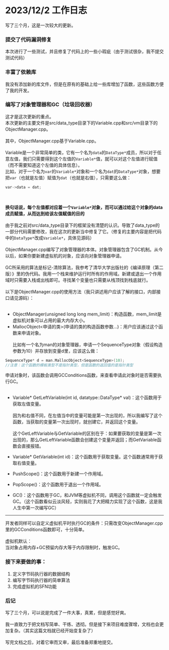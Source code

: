 <!--
 * @Name: 
 * @Copyright: 
 * @Author: 
 * @Date: 02/12/23 20:44
 * @Description: 
-->
# 2023/12/2 工作日志

写了三个月，这是一次较大的更新。

### 提交了代码漏洞修复
本次进行了一些测试，并且修复了代码上的一些小瑕疵（由于测试很杂，我不提交测试代码）

### 丰富了依赖库
我没有添加新的库文件，但是在原有的基础上给一些库增加了函数，这些函数方便了我的开发。

### 编写了对象管理器和GC（垃圾回收器）
这才是这次更新的重点。
<br>
本次更新的主要文件是src/data_type目录下的Variable.cpp和src/vm目录下的ObjectManager.cpp。
<br><br>
其中，ObjectManager.cpp基于Variable.cpp。
<br><br>
Variable是一个非常简单的类，它有一个名为```data```的```DataType*```成员，所以对于任意左值，我们只需要得到这个左值的```Variable*```值，就可以对这个左值进行赋值（而不需要知道这个左值的具体信息）。
<br>
比如，对于一个名为```var```的```Variable*```对象和一个名为```dat```的```DataType*```对象，想要把```var```（也就是左值）赋值为```dat```（也就是右值），只需要这么做：
```C++
var->data = dat;
```
<br>

**换句话说，每个左值都对应着一个```Variable*```对象，而可以通过给这个对象的data成员赋值，从而达到给该左值赋值的目的**
<br><br>
由于我之前对src/data_type目录下的框架没有清楚的认识。导致了data_type的一部分代码需要修改，我在这次的更新当中修复了它。（修复的主要内容是把代码中的``DataType*``改成``Variable*``，具体见源码）
<br><br>
ObjectManager.cpp编写了对象管理器的本体。对象管理器包含了GC机制。从今以后，如果你要新建虚拟机的对象，应该向对象管理器申请。
<br><br>
GC所采用的算法是标记-清除算法，我参考了清华大学出版社的《编译原理（第二版）》里的伪代码。我用一个栈来维护运行时所有的作用域。新建或退出一个作用域时只需要入栈或出栈即可。寻找某个变量也只需要从栈顶找到栈底就行。
<br><br>
以下是ObjectManager.cpp的使用方法（我只讲述用户应该了解的接口，内部接口请见源码）：
<br><br>

* ObjectManager(unsigned long long mem_limit)：构造函数，mem_limit是虚拟机对象可以占用的最大内存大小。
* MallocObject<申请的类>(申请的类的构造函数参数...)：用户应该通过这个函数来申请对象。<br><br>比如有一个名为man的对象管理器，申请一个SequenceType对象（假设构造参数为10）并存放到变量d里，应该这么做：
```C++
SequenceType* d = man.MallocObject<SequenceType>(10);
//注意：这个函数的模板类型不是指针类型，但是函数的返回值的是指针类型
```
申请对象时，该函数会调用GCConditions函数，来查看申请此对象时是否需要执行GC。
<br><br>

* Variable* GetLeftVariable(int id, datatype::DataType* val)：这个函数用于获取左值变量。
<br><br>
因为和右值不同，在左值当中的变量可能是第一次出现的，所以我编写了这个函数，当获取的变量第一次出现时，就创建它，并返回这个变量。
<br><br>
这个GetLeftVariable与GetVariable的区别在于：如果要获取的变量是第一次出现的，那么GetLeftVariable函数会创建这个变量并返回；而GetVariable函数会直接报错。

* Variable* GetVariable(int id)：这个函数用于获取变量。这个函数通常用于获取右值变量。
* PushScope()：这个函数用于新建一个作用域。
* PopScope()：这个函数用于退出一个作用域。
* GC()：这个函数用于GC，和JVM等虚拟机不同，调用这个函数就一定会触发GC。（这个函数看似云淡风轻，实则我花了大把精力实现了这个函数，这是我人生中第一次编写GC）
***
开发者同样可以自定义虚拟机平时执行GC的条件：只需改变ObjectManager.cpp里的GCConditions函数即可，十分简单。
<br><br>
虚拟机默认：
<br>
当对象占用内存+GC预留内存大等于内存限制时，触发GC。



### 接下来要做的事：

1. 定义字节码执行器的数据结构
2. 编写字节码执行器的简单算法
3. 完成虚拟机的SFN功能

### 后记
写了三个月，可以说是完成了一件大事，真累，但是感觉好爽。
<br><br>
我一直致力于把文档写简单、干练、透彻。但是接下来项目难度骤增，文档也会更加复杂。（其实这篇文档就已经开始变复杂了）
<br><br>
写完文档之后，对着它审而又审，最后准备郑重地提交。